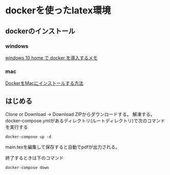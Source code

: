 # dockerを使ったlatex環境

## dockerのインストール
### windows
[windows 10 home で docker を導入するメモ](https://qiita.com/idani/items/fb7681d79eeb48c05144)

### mac
[DockerをMacにインストールする方法](https://upd.world/docker-install-mac/)

## はじめる
Clone or Download -> Download ZIPからダウンロードする。
解凍する。
docker-compose.ymlがあるディレクトリ(ルートディレクトリ)で次のコマンドを実行する
```
docker-compose up -d
```
main.texを編集して保存すると自動でpdfが出力される。

終了するときは下のコマンド
```
docker-compose down
```

